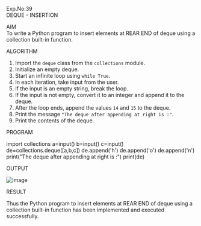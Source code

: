 Exp.No:39  
DEQUE - INSERTION

AIM  
To write a Python program to insert elements at REAR END of deque using a collection built-in function.

ALGORITHM  

1. Import the `deque` class from the `collections` module.  
2. Initialize an empty deque.  
3. Start an infinite loop using `while True`.  
4. In each iteration, take input from the user.  
5. If the input is an empty string, break the loop.  
6. If the input is not empty, convert it to an integer and append it to the deque.  
7. After the loop ends, append the values `14` and `15` to the deque.  
8. Print the message `"The deque after appending at right is :"`.  
9. Print the contents of the deque.  

PROGRAM  

import collections
a=input()
b=input()
c=input()
de=collections.deque([a,b,c])
de.append('h')
de.append('o')
de.append('n')
print("The deque after appending at right is :")
print(de)

OUTPUT

![image](https://github.com/user-attachments/assets/d4246a74-4397-4642-980a-59712aa11cf8)


RESULT

Thus the  Python program to insert elements at REAR END of deque using a collection built-in function has been implemented and executed successfully.
